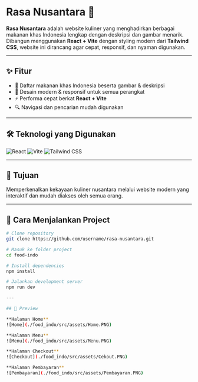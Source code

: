 # Rasa Nusantara 🍲

**Rasa Nusantara** adalah website kuliner yang menghadirkan berbagai makanan khas Indonesia lengkap dengan deskripsi dan gambar menarik.  
Dibangun menggunakan **React + Vite** dengan styling modern dari **Tailwind CSS**, website ini dirancang agar cepat, responsif, dan nyaman digunakan.

---

## ✨ Fitur
- 📜 Daftar makanan khas Indonesia beserta gambar & deskripsi
- 🎨 Desain modern & responsif untuk semua perangkat
- ⚡ Performa cepat berkat **React + Vite**
- 🔍 Navigasi dan pencarian mudah digunakan

---

## 🛠️ Teknologi yang Digunakan
![React](https://img.shields.io/badge/React-20232A?style=for-the-badge&logo=react&logoColor=61DAFB)
![Vite](https://img.shields.io/badge/Vite-646CFF?style=for-the-badge&logo=vite&logoColor=white)
![Tailwind CSS](https://img.shields.io/badge/Tailwind_CSS-38B2AC?style=for-the-badge&logo=tailwind-css&logoColor=white)

---

## 📌 Tujuan
Memperkenalkan kekayaan kuliner nusantara melalui website modern yang interaktif dan mudah diakses oleh semua orang.

---

## 🚀 Cara Menjalankan Project
```bash
# Clone repository
git clone https://github.com/username/rasa-nusantara.git

# Masuk ke folder project
cd food-indo

# Install dependencies
npm install

# Jalankan development server
npm run dev

---

## 📸 Preview

**Halaman Home**
![Home](./food_indo/src/assets/Home.PNG)

**Halaman Menu**
![Menu](./food_indo/src/assets/Menu.PNG)

**Halaman Checkout**
![Checkout](./food_indo/src/assets/Cekout.PNG)

**Halaman Pembayaran**
![Pembayaran](./food_indo/src/assets/Pembayaran.PNG)
